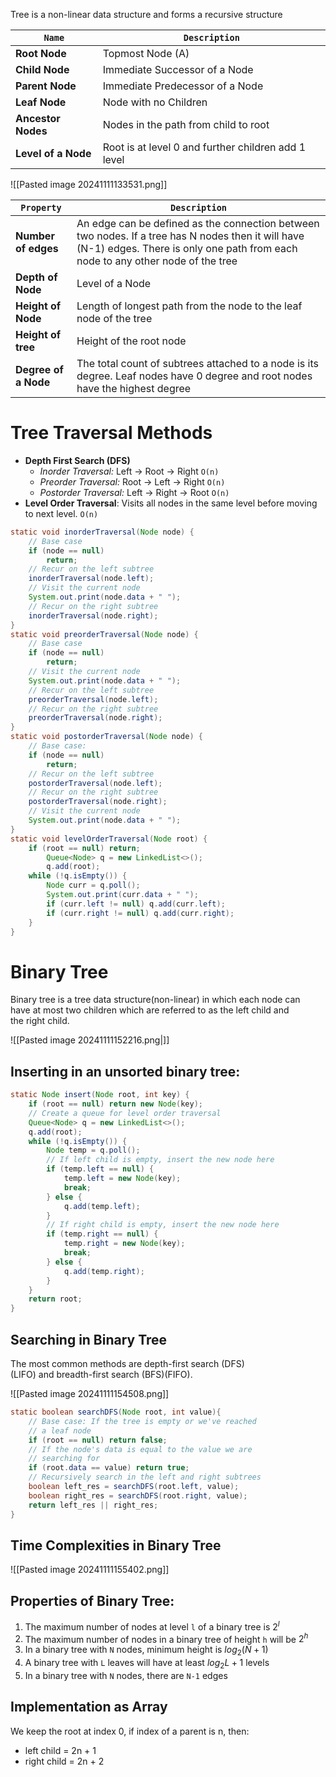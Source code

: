 Tree is a non-linear data structure and forms a recursive structure

| `Name`              | `Description`                                       |
| ------------------- | --------------------------------------------------- |
| **Root Node**       | Topmost Node (A)                                    |
| **Child Node**      | Immediate Successor of a Node                       |
| **Parent Node**     | Immediate Predecessor of a Node                     |
| **Leaf Node**       | Node with no Children                               |
| **Ancestor Nodes**  | Nodes in the path from child to root                |
| **Level of a Node** | Root is at level 0 and further children add 1 level |


![[Pasted image 20241111133531.png]]

| `Property`           | `Description`                                                                                                                                                                        |
| -------------------- | ------------------------------------------------------------------------------------------------------------------------------------------------------------------------------------ |
| **Number of edges**  | An edge can be defined as the connection between two nodes. If a tree has N nodes then it will have (N-1) edges. There is only one path from each node to any other node of the tree |
| **Depth of Node**    | Level of a Node                                                                                                                                                                      |
| **Height of Node**   | Length of longest path from the node to the leaf node of the tree                                                                                                                    |
| **Height of tree**   | Height of the root node                                                                                                                                                              |
| **Degree of a Node** | The total count of subtrees attached to a node is its degree. Leaf nodes have 0 degree and root nodes have the highest degree                                                        |
# Tree Traversal Methods

- **Depth First Search (DFS)**
	- *Inorder Traversal:* Left -> Root -> Right `O(n)`
	- *Preorder Traversal:* Root -> Left -> Right `O(n)`
	- *Postorder Traversal:* Left -> Right -> Root `O(n)`
- **Level Order Traversal**: Visits all nodes in the same level before moving to next level. `O(n)`

```java
static void inorderTraversal(Node node) {
    // Base case
    if (node == null)
        return;
    // Recur on the left subtree
    inorderTraversal(node.left);
    // Visit the current node
    System.out.print(node.data + " ");
    // Recur on the right subtree
    inorderTraversal(node.right);
}
static void preorderTraversal(Node node) {
    // Base case
    if (node == null)
        return;
    // Visit the current node
    System.out.print(node.data + " ");
    // Recur on the left subtree
    preorderTraversal(node.left);
    // Recur on the right subtree
    preorderTraversal(node.right);
}
static void postorderTraversal(Node node) {
    // Base case: 
    if (node == null)
        return;
    // Recur on the left subtree
    postorderTraversal(node.left);
    // Recur on the right subtree
    postorderTraversal(node.right);
    // Visit the current node
    System.out.print(node.data + " ");
}
static void levelOrderTraversal(Node root) {
    if (root == null) return;
        Queue<Node> q = new LinkedList<>();
        q.add(root);
    while (!q.isEmpty()) {
        Node curr = q.poll();
        System.out.print(curr.data + " ");
        if (curr.left != null) q.add(curr.left);
        if (curr.right != null) q.add(curr.right);
    }
}
```

# Binary Tree

Binary tree is a tree data structure(non-linear) in which each node can have at most two children which are referred to as the left child and the right child.

![[Pasted image 20241111152216.png|]]

## Inserting in an unsorted binary tree:
```java
static Node insert(Node root, int key) {
    if (root == null) return new Node(key);
    // Create a queue for level order traversal
    Queue<Node> q = new LinkedList<>();
    q.add(root);
    while (!q.isEmpty()) {
        Node temp = q.poll();
        // If left child is empty, insert the new node here
        if (temp.left == null) {
            temp.left = new Node(key);
            break;
        } else {
            q.add(temp.left);
        }
        // If right child is empty, insert the new node here
        if (temp.right == null) {
            temp.right = new Node(key);
            break;
        } else {
            q.add(temp.right);
        }
    }
    return root;
}
```

## Searching in Binary Tree

The most common methods are depth-first search (DFS)(LIFO) and breadth-first search (BFS)(FIFO).

![[Pasted image 20241111154508.png]]
```java
static boolean searchDFS(Node root, int value){
    // Base case: If the tree is empty or we've reached
    // a leaf node
    if (root == null) return false;
    // If the node's data is equal to the value we are
    // searching for
    if (root.data == value) return true;
    // Recursively search in the left and right subtrees
    boolean left_res = searchDFS(root.left, value);
    boolean right_res = searchDFS(root.right, value);
    return left_res || right_res;
}
```

## Time Complexities in Binary Tree
![[Pasted image 20241111155402.png]]

## Properties of Binary Tree:
1. The maximum number of nodes at level `l` of a binary tree is $2^l$
2. The maximum number of nodes in a binary tree of height `h` will be $2^h$
3. In a binary tree with `N` nodes, minimum height is $log_2(N+1)$
4. A binary tree with `L` leaves will have at least $log_2L+1$ levels
5. In a binary tree with `N` nodes, there are `N-1` edges
## Implementation as Array
We keep the root at index 0, if index of a parent is n, then:
- left child = 2n + 1
- right child = 2n + 2
